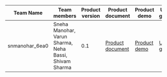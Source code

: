 | Team Name | Team members | Product version | Product document | Product demo | User guide | Source code | Developer guide |
| ----- | ----- | ----- | ----- | ----- | ----- | ----- | ----- |
| snmanohar_6ea0 | Sneha Manohar, Varun Sharma, Neha Bassi, Shivam Sharma| 0.1 | [Product document](https://docs.google.com/document/d/1KBTWLD7Bi8MPWg4ZM1M03uwtefC_dl2DFBj7OjbVhos/edit#heading=h.uqotn8z6ewfu) | [Product demo](https://drive.google.com/file/d/1gYbh6Yq7-BsAzn4FbiY-400Wduw4vwQR/view?usp=sharing) | [User guide](https://drive.google.com/file/d/1gYbh6Yq7-BsAzn4FbiY-400Wduw4vwQR/view?usp=sharing) | [Source code](https://github.com/coding-with-binaries/skillathon) | [Developer guide](https://github.com/coding-with-binaries/skillathon/blob/main/README.md) |

